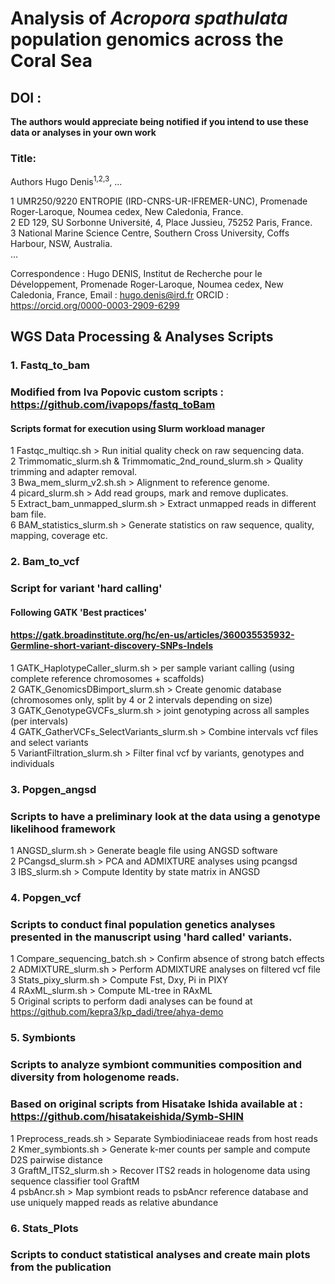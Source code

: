 # Analysis of *Acropora spathulata* population genomics across the Coral Sea 

 ## DOI : 

**The authors would appreciate being notified if you intend to use these data or analyses in your own work**

### Title: 

Authors
Hugo Denis<sup>1,2,3</sup>, ...

1 UMR250/9220 ENTROPIE (IRD-CNRS-UR-IFREMER-UNC), Promenade Roger-Laroque, Noumea cedex, New Caledonia, France.    
2 ED 129, SU Sorbonne Université, 4, Place Jussieu, 75252 Paris, France.    
3 National Marine Science Centre, Southern Cross University, Coffs Harbour, NSW, Australia.    
...

Correspondence : Hugo DENIS, Institut de Recherche pour le Développement, Promenade Roger-Laroque, Noumea cedex, New Caledonia, France, Email : hugo.denis@ird.fr ORCID : https://orcid.org/0000-0003-2909-6299


## WGS Data Processing & Analyses Scripts

### 1. Fastq_to_bam
### Modified from Iva Popovic custom scripts : https://github.com/ivapops/fastq_toBam
#### Scripts format for execution using Slurm workload manager

1 Fastqc_multiqc.sh > Run initial quality check on raw sequencing data.  
2 Trimmomatic_slurm.sh & Trimmomatic_2nd_round_slurm.sh > Quality trimming and adapter removal.  
3 Bwa_mem_slurm_v2.sh.sh > Alignment to reference genome.  
4 picard_slurm.sh > Add read groups, mark and remove duplicates.  
5 Extract_bam_unmapped_slurm.sh > Extract unmapped reads in different bam file.  
6 BAM_statistics_slurm.sh > Generate statistics on raw sequence, quality, mapping, coverage etc. 

### 2. Bam_to_vcf
### Script for variant 'hard calling'
#### Following GATK 'Best practices' 
#### https://gatk.broadinstitute.org/hc/en-us/articles/360035535932-Germline-short-variant-discovery-SNPs-Indels

1 GATK_HaplotypeCaller_slurm.sh > per sample variant calling (using complete reference chromosomes + scaffolds)    
2 GATK_GenomicsDBimport_slurm.sh > Create genomic database (chromosomes only, split by 4 or 2 intervals depending on size)    
3 GATK_GenotypeGVCFs_slurm.sh > joint genotyping across all samples (per intervals)   
4 GATK_GatherVCFs_SelectVariants_slurm.sh > Combine intervals vcf files and select variants     
5 VariantFiltration_slurm.sh > Filter final vcf by variants, genotypes and individuals   

### 3. Popgen_angsd
### Scripts to have a preliminary look at the data using a genotype likelihood framework
1 ANGSD_slurm.sh > Generate beagle file using ANGSD software  
2 PCangsd_slurm.sh > PCA and ADMIXTURE analyses using pcangsd  
3 IBS_slurm.sh > Compute Identity by state matrix in ANGSD  

### 4. Popgen_vcf
### Scripts to conduct final population genetics analyses presented in the manuscript using 'hard called' variants. 
1 Compare_sequencing_batch.sh > Confirm absence of strong batch effects  
2 ADMIXTURE_slurm.sh > Perform ADMIXTURE analyses on filtered vcf file   
3 Stats_pixy_slurm.sh > Compute Fst, Dxy, Pi in PIXY   
4 RAxML_slurm.sh > Compute ML-tree in RAxML    
5 Original scripts to perform dadi analyses can be found at https://github.com/kepra3/kp_dadi/tree/ahya-demo

### 5. Symbionts  
### Scripts to analyze symbiont communities composition and diversity from hologenome reads. 
### Based on original scripts from Hisatake Ishida available at : https://github.com/hisatakeishida/Symb-SHIN
1 Preprocess_reads.sh > Separate Symbiodiniaceae reads from host reads  
2 Kmer_symbionts.sh > Generate k-mer counts per sample and compute D2S pairwise distance    
3 GraftM_ITS2_slurm.sh > Recover ITS2 reads in hologenome data using sequence classifier tool GraftM    
4 psbAncr.sh > Map symbiont reads to psbAncr reference database and use uniquely mapped reads as relative abundance     


### 6. Stats_Plots
### Scripts to conduct statistical analyses and create main plots from the publication
